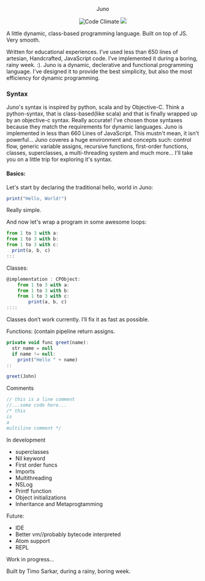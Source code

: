 

<div align="center">
  
Juno

![Code Climate](https://codeclimate.com/github/surovv/kleisli/badges/gpa.svg)
![](https://img.shields.io/badge/build-passing-brightgreen)

  </div>
  
A little dynamic, class-based programming language. Built on top of JS. Very smooth.

Written for educational experiences. I’ve used less than 650 lines of artesian,
Handcrafted, JavaScript code. I’ve implemented it during a boring, rainy week. :). Juno is a dynamic, declerative and functional programming language. I've designed it to provide the best simplicity, but also the most efficiency for dynamic programming. 

### Syntax

Juno's syntax is inspired by python, scala and by Objective-C. Think a python-syntax, that is class-based(like scala) and that is finally wrapped up by an objective-c syntax. Really accurate! I've chosen those syntaxes because they match the requirements for dynamic languages. Juno is implemented in less than 660 Lines of JavaScript. This mustn't mean, it isn't powerful... Juno coveres a huge environment and concepts such: control flow, generic variable assigns, recursive functions, first-order functions, classes, superclasses, a multi-threading system and much more... I'll take you on a little trip for exploring it's syntax.

#### Basics:

Let's start by declaring the traditional hello, world in Juno:

```js
print("Hello, World!")
```

Really simple.

And now let's wrap a program in some awesome loops:

```js
from 1 to 3 with a:
from 1 to 3 with b:
from 1 to 3 with c:
  print(a, b, c)
:::
```
Classes:
```js
@implementation : CPObject:
    from 1 to 3 with a:
    from 1 to 3 with b:
    from 1 to 3 with c:
        print(a, b, c)
::::
```

Classes don’t work currently. I’ll fix it as fast as possible.

Functions: (contain pipeline return assigns.

```js
private void func greet(name):
  str name = null
  if name != null:
    print("Hello " + name)
::

greet(John)
```

Comments

```js
// this is a line comment
//...some code here...
/* this
is
a 
multiline comment */
```


In development

- superclasses
- Nil keyword
- First order funcs 
- Imports
- Multithreading
- NSLog
- Printf function
- Object initializations
- Inheritance and Metaprogtamming

Future:

- IDE
- Better vm//probably bytecode interpreted
- Atom support 
- REPL




Work in progress...

Built by Timo Sarkar, during a rainy, boring week.

